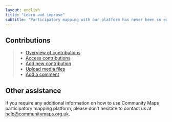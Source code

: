 ```yaml
---
layout: english
title: "Learn and improve"
subtitle: "Participatory mapping with our platform has never been so easy."
---
```


## Contributions

> * [Overview of contributions](/en/overview-of-contributions.html)
> * [Access contributions](/en/access-contributions.html)
> * [Add new contribution](/en/add-new-contribution.html)
> * [Upload media files](/en/upload-media-files.html)
> * [Add a comment](/en/add-a-comment.html)

## Other assistance

If you require any additional information on how to use Community Maps participatory mapping platform, please don’t hesitate to contact us at [help@communitymaps.org.uk](mailto:help@communitymaps.org.uk).
